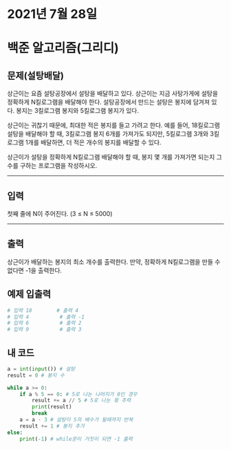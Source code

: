 # 2021년 7월 28일
# 백준 알고리즘(그리디) 
## 문제(설탕배달)
상근이는 요즘 설탕공장에서 설탕을 배달하고 있다. 상근이는 지금 사탕가게에 설탕을 정확하게 N킬로그램을 배달해야 한다. 설탕공장에서 만드는 설탕은 봉지에 담겨져 있다. 봉지는 3킬로그램 봉지와 5킬로그램 봉지가 있다.

상근이는 귀찮기 때문에, 최대한 적은 봉지를 들고 가려고 한다. 예를 들어, 18킬로그램 설탕을 배달해야 할 때, 3킬로그램 봉지 6개를 가져가도 되지만, 5킬로그램 3개와 3킬로그램 1개를 배달하면, 더 적은 개수의 봉지를 배달할 수 있다.

상근이가 설탕을 정확하게 N킬로그램 배달해야 할 때, 봉지 몇 개를 가져가면 되는지 그 수를 구하는 프로그램을 작성하시오.
***

## 입력
첫째 줄에 N이 주어진다. (3 ≤ N ≤ 5000)
***
## 출력
상근이가 배달하는 봉지의 최소 개수를 출력한다. 만약, 정확하게 N킬로그램을 만들 수 없다면 -1을 출력한다.

## 예제 입출력 
```python
# 입력 18        # 출력 4
# 입력 4          # 출력 -1
# 입력 6          # 출력 2
# 입력 9          # 출력 3
``` 
## 내 코드
```python
a = int(input()) # 설탕
result = 0 # 봉지 수

while a >= 0:
    if a % 5 == 0: # 5로 나눈 나머지가 0인 경우
        result += a // 5 # 5로 나눈 몫 추력
        print(result)
        break
    a = a - 3 # 설탕이 5의 배수가 될때까지 반복
    result += 1 # 봉지 추가
else:
    print(-1) # while문이 거짓이 되면 -1 출력
```




